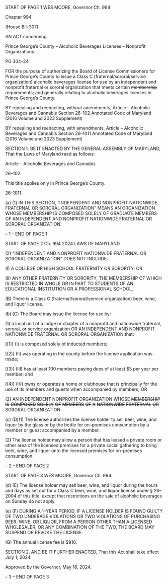 START OF PAGE 1
WES MOORE, Governor Ch. 994

Chapter 994

(House Bill 307)

AN ACT concerning

Prince George’s County – Alcoholic Beverages Licenses – Nonprofit
Organizations

PG 304–24

FOR the purpose of authorizing the Board of License Commissioners for Prince George’s
County to issue a Class C (fraternal/sororal/service organization) alcoholic beverages
license for use by an independent and nonprofit fraternal or sororal organization that
meets certain ~~membership~~ requirements; and generally relating to alcoholic
beverages licenses in Prince George’s County.

BY repealing and reenacting, without amendments,
Article – Alcoholic Beverages and Cannabis
Section 26–102
Annotated Code of Maryland
(2016 Volume and 2023 Supplement)

BY repealing and reenacting, with amendments,
Article – Alcoholic Beverages and Cannabis
Section 26–1011
Annotated Code of Maryland
(2016 Volume and 2023 Supplement)

SECTION 1. BE IT ENACTED BY THE GENERAL ASSEMBLY OF MARYLAND,
That the Laws of Maryland read as follows:

Article – Alcoholic Beverages and Cannabis

26–102.

This title applies only in Prince George’s County.

26–1011.

(a) (1) IN THIS SECTION, “INDEPENDENT AND NONPROFIT NATIONWIDE
FRATERNAL OR SORORAL ORGANIZATION” MEANS AN ORGANIZATION WHOSE
MEMBERSHIP IS COMPOSED SOLELY OF GRADUATE MEMBERS OF AN INDEPENDENT
AND NONPROFIT NATIONWIDE FRATERNAL OR SORORAL ORGANIZATION.

– 1 –
END OF PAGE 1

START OF PAGE 2
Ch. 994 2024 LAWS OF MARYLAND

(2) “INDEPENDENT AND NONPROFIT NATIONWIDE FRATERNAL OR
SORORAL ORGANIZATION” DOES NOT INCLUDE:

(I) A COLLEGE OR HIGH SCHOOL FRATERNITY OR SORORITY;
OR

(II) ANY OTHER FRATERNITY OR SORORITY, THE MEMBERSHIP
OF WHICH IS RESTRICTED IN WHOLE OR IN PART TO STUDENTS OF AN EDUCATIONAL
INSTITUTION OR A PROFESSIONAL SCHOOL.

(B) There is a Class C (fraternal/sororal/service organization) beer, wine, and
liquor license.

(b) (C) The Board may issue the license for use by:

(1) a local unit of a lodge or chapter of a nonprofit and nationwide fraternal,
sororal, or service organization OR AN INDEPENDENT AND NONPROFIT NATIONWIDE
FRATERNAL OR SORORAL ORGANIZATION that:

[(1)] (I) is composed solely of inducted members;

[(2)] (II) was operating in the county before the license application was
made;

[(3)] (III) has at least 100 members paying dues of at least $5 per year per
member; and

[(4)] (IV) owns or operates a home or clubhouse that is principally for the
use of its members and guests when accompanied by members; OR

(2) AN INDEPENDENT NONPROFIT ORGANIZATION WHOSE
~~MEMBERSHIP~~ ~~IS~~ ~~COMPOSED~~ ~~SOLELY~~ ~~OF~~ ~~MEMBERS~~ ~~OF~~ ~~A~~ ~~NATIONWIDE~~ ~~FRATERNAL~~ ~~OR~~
SORORAL ORGANIZATION.

(c) (D)(1) The license authorizes the license holder to sell beer, wine, and liquor
by the glass or by the bottle for on–premises consumption by a member or guest
accompanied by a member.

(2) The license holder may allow a person that has leased a private room
or other area of the licensed premises for a private social gathering to bring beer, wine, and
liquor onto the licensed premises for on–premises consumption.

– 2 –
END OF PAGE 2

START OF PAGE 3
WES MOORE, Governor Ch. 994

(d) (E) The license holder may sell beer, wine, and liquor during the hours and
days as set out for a Class C beer, wine, and liquor license under § 26–2004 of this title,
except that restrictions on the sale of alcoholic beverages on Sunday do not apply.

(e) (F) DURING A 1–YEAR PERIOD, IF A LICENSE HOLDER IS FOUND
GUILTY OF TWO UNDERAGE VIOLATIONS OR TWO VIOLATIONS OF PURCHASING BEER,
WINE, OR LIQUOR, FROM A PERSON OTHER THAN A LICENSED WHOLESALER, OR ANY
COMBINATION OF THE TWO, THE BOARD MAY SUSPEND OR REVOKE THE LICENSE.

(G) The annual license fee is $910.

SECTION 2. AND BE IT FURTHER ENACTED, That this Act shall take effect July
1, 2024.

Approved by the Governor, May 16, 2024.

– 3 –
END OF PAGE 3